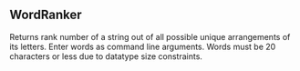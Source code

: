 ## WordRanker
Returns rank number of a string out of all possible unique arrangements of its letters.
Enter words as command line arguments. Words must be 20 characters or less due to datatype size constraints.
